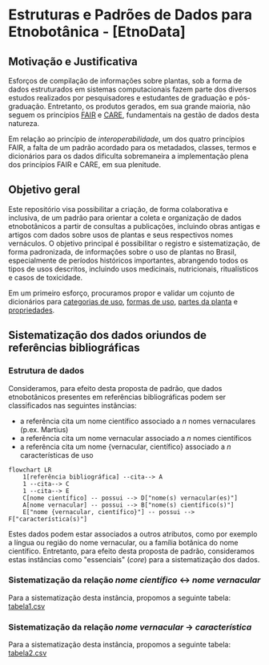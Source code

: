 # Estruturas e Padrões de Dados para Etnobotânica - [EtnoData]

## Motivação e Justificativa

Esforços de compilação de informações sobre plantas, sob a forma de dados estruturados em sistemas computacionais fazem parte dos diversos estudos realizados por pesquisadores e estudantes de graduação e pós-graduação. Entretanto, os produtos gerados, em sua grande maioria, não seguem os princípios [FAIR](https://www.go-fair.org/fair-principles/) e [CARE](https://www.gida-global.org/care), fundamentais na gestão de dados desta natureza.

Em relação ao princípio de _interoperabilidade_, um dos quatro princípios FAIR, a falta de um padrão acordado para os metadados, classes, termos e dicionários para os dados dificulta sobremaneira a implementação plena dos princípios FAIR e CARE, em sua plenitude.

## Objetivo geral

Este repositório visa possibilitar a criação, de forma colaborativa e inclusiva, de um padrão para orientar a coleta e organização de dados etnobotânicos a partir de consultas a publicações, incluindo obras antigas e artigos com dados sobre usos de plantas e seus respectivos nomes vernáculos. O objetivo principal é possibilitar o registro e sistematização, de forma padronizada, de informações sobre o uso de plantas no Brasil, especialmente de períodos históricos importantes, abrangendo todos os tipos de usos descritos, incluindo usos medicinais, nutricionais, ritualísticos e casos de toxicidade.

Em um primeiro esforço, procuramos propor e validar um cojunto de dicionários para [categorias de uso](https://github.com/edalcin/Estrutura-de-Dados-Etnobotanicos/blob/main/dicionarios/useTo.md), [formas de uso](https://github.com/edalcin/Estrutura-de-Dados-Etnobotanicos/blob/main/dicionarios/useForm.md), [partes da planta](https://github.com/edalcin/Estrutura-de-Dados-Etnobotanicos/blob/main/dicionarios/useParts.md) e [propriedades](https://github.com/edalcin/Estrutura-de-Dados-Etnobotanicos/blob/main/dicionarios/proprieties.md).


## Sistematização dos dados oriundos de referências bibliográficas

### Estrutura de dados

Consideramos, para efeito desta proposta de padrão, que dados etnobotânicos presentes em referências bibliográficas podem ser classificados nas seguintes instâncias:

* a referência cita um nome científico associado a _n_ nomes vernaculares (p.ex. Martius)
* a referência cita um nome vernacular associado a _n_ nomes científicos
* a referência cita um nome {vernacular, científico} associado a _n_ características de uso

```mermaid
flowchart LR
    1[referência bibliográfica] --cita--> A
    1 --cita--> C
    1 --cita--> E
    C[nome científico] -- possui --> D["nome(s) vernacular(es)"]
    A[nome vernacular] -- possui --> B["nome(s) científico(s)"]
    E["nome {vernacular, científico}"] -- possui --> F["característica(s)"]
```

Estes dados podem estar associados a outros atributos, como por exemplo a língua ou região do nome vernacular, ou a família botânica do nome científico. Entretanto, para efeito desta proposta de padrão, consideramos estas instâncias como "essenciais" (_core_) para a sistematização dos dados.

### Sistematização da relação _nome científico_ <-> _nome vernacular_

Para a sistematização desta instância, propomos a seguinte tabela: [tabela1.csv](https://github.com/luisaridolph/Estrutura-de-Dados-Etnobotanicos/blob/main/exemplos/tabela1.csv)

### Sistematização da relação _nome vernacular_ -> _característica_

Para a sistematização desta instância, propomos a seguinte tabela: [tabela2.csv](https://github.com/luisaridolph/Estrutura-de-Dados-Etnobotanicos/blob/main/exemplos/tabela2.csv)
